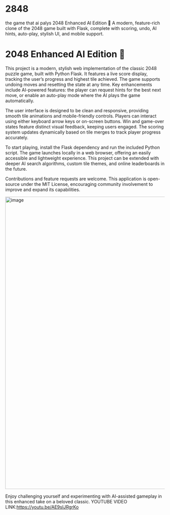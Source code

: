 # 2848
the game that ai palys
2048 Enhanced AI Edition 🚀
A modern, feature-rich clone of the 2048 game built with Flask, complete with scoring, undo, AI hints, auto-play, stylish UI, and mobile support.
# 2048 Enhanced AI Edition 🚀
This project is a modern, stylish web implementation of the classic 2048 puzzle game, built with Python Flask. It features a live score display, tracking the user’s progress and highest tile achieved. The game supports undoing moves and resetting the state at any time. Key enhancements include AI-powered features: the player can request hints for the best next move, or enable an auto-play mode where the AI plays the game automatically.

The user interface is designed to be clean and responsive, providing smooth tile animations and mobile-friendly controls. Players can interact using either keyboard arrow keys or on-screen buttons. Win and game-over states feature distinct visual feedback, keeping users engaged. The scoring system updates dynamically based on tile merges to track player progress accurately.

To start playing, install the Flask dependency and run the included Python script. The game launches locally in a web browser, offering an easily accessible and lightweight experience. This project can be extended with deeper AI search algorithms, custom tile themes, and online leaderboards in the future.

Contributions and feature requests are welcome. This application is open-source under the MIT License, encouraging community involvement to improve and expand its capabilities.

<img width="1788" height="921" alt="image" src="https://github.com/user-attachments/assets/40a5810f-579c-48e1-8c17-08f3eb4daa48" />


Enjoy challenging yourself and experimenting with AI-assisted gameplay in this enhanced take on a beloved classic.
YOUTUBE VIDEO LINK:https://youtu.be/AE9sIJRgrKo
